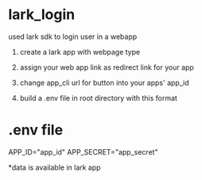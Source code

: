 # lark_login

used lark sdk to login user in a webapp

1. create a lark app with webpage type

2. assign your web app link as redirect link for your app

3. change app_cli url for button into your apps' app_id 

4. build a .env file in root directory with this format 

# .env file
APP_ID="app_id" 
APP_SECRET="app_secret"

*data is available in lark app 
